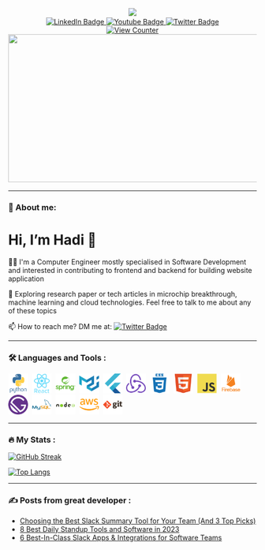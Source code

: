 <!---
Reference: https://docs.github.com/en/get-started/writing-on-github/getting-started-with-writing-and-formatting-on-github/basic-writing-and-formatting-syntax
 --->
<div id="header" align="center">
  <img src="https://media.giphy.com/media/9oa3sE4IdWbqO61WGT/giphy.gif" width="100"/>
</div>

<div id="badges" align="center">
    <a href="#">
        <img src =https://img.shields.io/badge/LinkedIn-blue?logo=linkedin&logo=linkedin&logoColor=white&style=for-the-badge alt="LinkedIn Badge"/>
    </a>
    <a href="#">
        <img src="https://img.shields.io/badge/YouTube-red?style=for-the-badge&logo=youtube&logoColor=white" alt="Youtube Badge"/>
    </a>
    <a href="https://twitter.com/AH_redAI">
        <img src="https://img.shields.io/badge/Twitter-blue?style=for-the-badge&logo=twitter&logoColor=white" alt="Twitter Badge"/>
    </a>
</div>
<div id="views" align="center">
    <a href="#">
      <img src="https://komarev.com/ghpvc/?username=hadizainurin&style=flat-square&color=blue" alt="View Counter"/>
    </a>
</div>
<div align="center">
    <a href="#">
      <img src="https://media.giphy.com/media/MT5UUV1d4CXE2A37Dg/giphy.gif" width="600" height="300"/>
    </a>
</div>
<!---
Documentation of the View Counter is on https://github.com/antonkomarev/github-profile-views-counter
--->

---

### 🚀 About me:
<h1> Hi, I’m Hadi 👋 </h1>
👨‍💻 I'm a Computer Engineer mostly specialised in Software Development and interested in contributing to frontend and backend for building website application

👀 Exploring research paper or tech articles in microchip breakthrough, machine learning and cloud technologies. Feel free to talk to me about any of these topics

📫 How to reach me? DM me at: [![Twitter Badge](https://img.shields.io/badge/-RedAI-blue?style=flat&logo=twitter&logoColor=white)](https://twitter.com/AH_redAI)

<!---
To add tag use the command git tag <tagname> -a 
git push origin --tags
--->

---

### 🛠️ Languages and Tools :
<div>
  <img src="https://github.com/devicons/devicon/blob/master/icons/python/python-original-wordmark.svg" title="Java" alt="Java" width="40" height="40"/>&nbsp;
  <img src="https://github.com/devicons/devicon/blob/master/icons/react/react-original-wordmark.svg" title="React" alt="React" width="40" height="40"/>&nbsp;
  <img src="https://github.com/devicons/devicon/blob/master/icons/spring/spring-original-wordmark.svg" title="Spring" alt="Spring" width="40" height="40"/>&nbsp;
  <img src="https://github.com/devicons/devicon/blob/master/icons/materialui/materialui-original.svg" title="Material UI" alt="Material UI" width="40" height="40"/>&nbsp;
  <img src="https://github.com/devicons/devicon/blob/master/icons/flutter/flutter-original.svg" title="Flutter" alt="Flutter" width="40" height="40"/>&nbsp;
  <img src="https://github.com/devicons/devicon/blob/master/icons/redux/redux-original.svg" title="Redux" alt="Redux " width="40" height="40"/>&nbsp;
  <img src="https://github.com/devicons/devicon/blob/master/icons/css3/css3-plain-wordmark.svg"  title="CSS3" alt="CSS" width="40" height="40"/>&nbsp;
  <img src="https://github.com/devicons/devicon/blob/master/icons/html5/html5-original.svg" title="HTML5" alt="HTML" width="40" height="40"/>&nbsp;
  <img src="https://github.com/devicons/devicon/blob/master/icons/javascript/javascript-original.svg" title="JavaScript" alt="JavaScript" width="40" height="40"/>&nbsp;
  <img src="https://github.com/devicons/devicon/blob/master/icons/firebase/firebase-plain-wordmark.svg" title="Firebase" alt="Firebase" width="40" height="40"/>&nbsp;
  <img src="https://github.com/devicons/devicon/blob/master/icons/gatsby/gatsby-original.svg" title="Gatsby"  alt="Gatsby" width="40" height="40"/>&nbsp;
  <img src="https://github.com/devicons/devicon/blob/master/icons/mysql/mysql-original-wordmark.svg" title="MySQL"  alt="MySQL" width="40" height="40"/>&nbsp;
  <img src="https://github.com/devicons/devicon/blob/master/icons/nodejs/nodejs-original-wordmark.svg" title="NodeJS" alt="NodeJS" width="40" height="40"/>&nbsp;
  <img src="https://github.com/devicons/devicon/blob/master/icons/amazonwebservices/amazonwebservices-plain-wordmark.svg" title="AWS" alt="AWS" width="40" height="40"/>&nbsp;
  <img src="https://github.com/devicons/devicon/blob/master/icons/git/git-original-wordmark.svg" title="Git" **alt="Git" width="40" height="40"/>
</div>

---

### :fire: My Stats :
[![GitHub Streak](http://github-readme-streak-stats.herokuapp.com?user=hadizainurin&theme=radical&date_format=j%20M%5B%20Y%5D)](https://git.io/streak-stats)

<!--- Reference https://github.com/anuraghazra/github-readme-stats --->
[![Top Langs](https://github-readme-stats.vercel.app/api/top-langs/?username=hadizainurin&layout=compact&theme=vision-friendly-dark)](https://github.com/anuraghazra/github-readme-stats)

---

### :writing_hand: Posts from great developer :
<!-- BLOG-POST-LIST:START -->
- [Choosing the Best Slack Summary Tool for Your Team &lpar;And 3 Top Picks&rpar;](https://dev.to/alexomeyer/choosing-the-best-slack-summary-tool-for-your-team-and-3-top-picks-4210)
- [8 Best Daily Standup Tools and Software in 2023](https://dev.to/alexomeyer/8-best-daily-standup-tools-and-software-in-2023-3b71)
- [6 Best-In-Class Slack Apps &amp; Integrations for Software Teams](https://dev.to/alexomeyer/6-best-in-class-slack-apps-integrations-for-software-teams-1god)
<!-- BLOG-POST-LIST:END -->

<!--- Add some content later--->
<!---
hadizainurin/hadizainurin is a ✨ special ✨ repository because its `README.md` (this file) appears on your GitHub profile.
You can click the Preview link to take a look at your changes.
--->

